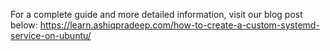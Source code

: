 For a complete guide and more detailed information, visit our blog post below: 
https://learn.ashiqpradeep.com/how-to-create-a-custom-systemd-service-on-ubuntu/
